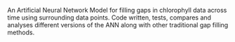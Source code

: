 An Artificial Neural Network Model for filling gaps in chlorophyll data across time using surrounding data points. Code written, tests, compares and analyses different versions of the ANN along with other traditional gap filling methods.
